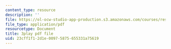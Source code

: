 ```yaml
---
content_type: resource
description: ''
file: https://ol-ocw-studio-app-production.s3.amazonaws.com/courses/res-10-001-making-science-and-engineering-pictures-a-practical-guide-to-presenting-your-work-spring-2016/23cff1f12d1e00975875655331a75619_Ki_X8RO3DkU.pdf
file_type: application/pdf
resourcetype: Document
title: 3play pdf file
uid: 23cff1f1-2d1e-0097-5875-655331a75619
---
```

